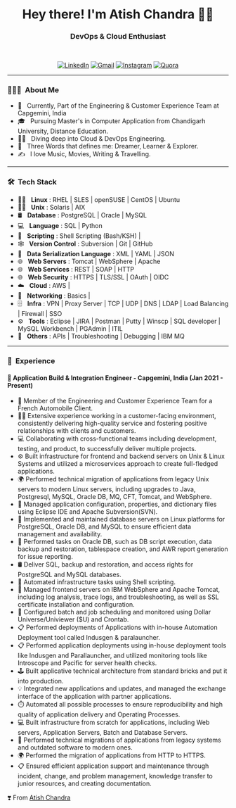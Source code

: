 <h1 align="center"> Hey there! I'm Atish Chandra 👨‍💻 </h1>

<h3 align="center">  DevOps & Cloud Enthusiast </h3> <br>

<p align="center"> 
<a href="https://www.linkedin.com/in/atishchandra/"><img alt="LinkedIn" src="https://img.shields.io/badge/LinkedIn-Let's%20Connect-blue"></a>
<a href="mailto:atishchandra2000@gmail.com"><img alt="Gmail" src="https://img.shields.io/badge/Gmail-Shoot%20%20me%20a%20Mail-red"></a>
<a href="https://www.instagram.com/theatishmishra/"><img alt="Instagram" src="https://img.shields.io/badge/Instagram-Let's%20Chat-orange"></a>
<a href="https://www.quora.com/profile/Atish-Chandra-5"><img alt="Quora" src="https://img.shields.io/badge/Quora-Ask%20n%20Answer-lightgrey"></a>
</p>

---------------------------------------------------------------------------------------------------------------------------------------------------------------------------------

<h3> 👨🏻‍💻 &nbsp;About Me </h3>

- 🤔 &nbsp; Currently, Part of the Engineering & Customer Experience Team at Capgemini, India
- 🎓 &nbsp; Pursuing Master's in Computer Application from Chandigarh University, Distance Education.
- 🧑‍💻 &nbsp; Diving deep into Cloud & DevOps Engineering.
- 👦 &nbsp; Three Words that defines me: Dreamer, Learner & Explorer.
- ✍️ &nbsp; I love Music, Movies, Writing & Travelling.

---------------------------------------------------------------------------------------------------------------------------------------------------------------------------------

<h3> 🛠 &nbsp;Tech Stack</h3>

- 🧑‍💻 &nbsp; **Linux** : RHEL | SLES | openSUSE | CentOS | Ubuntu
- 🧑‍💻 &nbsp; **Unix**  : Solaris | AIX
- 🛢 &nbsp; **Database** : PostgreSQL | Oracle | MySQL
- 💻 &nbsp; **Language** : SQL | Python
- 📜 &nbsp; **Scripting** : Shell Scripting (Bash/KSH) |
- 🕸️ &nbsp; **Version Control** : Subversion | Git | GitHub
- 📜 &nbsp; **Data Serialization Language** : XML | YAML | JSON
- 🌐 &nbsp; **Web Servers** : Tomcat | WebSphere | Apache
- 🌐 &nbsp; **Web Services** : REST | SOAP | HTTP  
- 🌐 &nbsp; **Web Security** : HTTPS | TLS/SSL | OAuth | OIDC
- ☁️ &nbsp; **Cloud** : AWS |
- 📶 &nbsp; **Networking** : Basics |
- 🗄️ &nbsp; **Infra** : VPN | Proxy Server | TCP | UDP | DNS | LDAP | Load Balancing | Firewall | SSO
- ⚙️ &nbsp; **Tools** : Eclipse | JIRA | Postman | Putty | Winscp | SQL developer | MySQL Workbench | PGAdmin | ITIL
- 🔧 &nbsp; **Others** : APIs | Troubleshooting | Debugging | IBM MQ

---------------------------------------------------------------------------------------------------------------------------------------------------------------------------------

<h3> 💼 &nbsp;Experience</h3>

#### 🏢 Application Build & Integration Engineer - Capgemini, India (Jan 2021 - Present)

- 🏢 Member of the Engineering and Customer Experience Team for a French Automobile Client.
- 👨‍💻 Extensive experience working in a customer-facing environment, consistently delivering high-quality service and fostering positive relationships with clients and customers.
- 💻 Collaborating with cross-functional teams including development, testing, and product, to successfully deliver multiple projects.
- ⚙️ Built infrastructure for frontend and backend servers on Unix & Linux Systems and utilized a microservices approach to create full-fledged applications.
- 🌍 Performed technical migration of applications from legacy Unix servers to modern Linux servers, including upgrades to Java, Postgresql, MySQL, Oracle DB, MQ, CFT, Tomcat, and WebSphere.
- 🔧 Managed application configuration, properties, and dictionary files using Eclipse IDE and Apache Subversion(SVN).
- 🔗 Implemented and maintained database servers on Linux platforms for PostgreSQL, Oracle DB, and MySQL to ensure efficient data management and availability.
- 💬 Performed tasks on Oracle DB, such as DB script execution, data backup and restoration, tablespace creation, and AWR report generation for issue reporting.
- 🛢  Deliver SQL, backup and restoration, and access rights for PostgreSQL and MySQL databases.
- 💜 Automated infrastructure tasks using Shell scripting.
- 🏢 Managed frontend servers on IBM WebSphere and Apache Tomcat, including log analysis, trace logs, and troubleshooting, as well as SSL certificate installation and configuration.
- 🔧 Configured batch and job scheduling and monitored using Dollar Universe/Univiewer ($U) and Crontab.
- 📋 Performed deployments of Applications with in-house Automation Deployment tool called Indusgen & paralauncher.
- 📋 Performed application deployments using in-house deployment tools like Indusgen and Parallauncher, and utilized monitoring tools like Introscope and Pacific for server health checks.
- 🕹️ Built applicative technical architecture from standard bricks and put it into production.
- 💡 Integrated new applications and updates, and managed the exchange interface of the application with partner applications.
- ⏱️ Automated all possible processes to ensure reproducibility and high quality of application delivery and Operating Processes.
- 💻 Built infrastructure from scratch for applications, including Web servers, Application Servers, Batch and Database Servers.
- 🔧 Performed technical migrations of applications from legacy systems and outdated software to modern ones.
- 🌍 Performed the migration of applications from HTTP to HTTPS.
- 📋 Ensured efficient application support and maintenance through incident, change, and problem management, knowledge transfer to junior resources, and creating documentation.

❣️ From [Atish Chandra](https://github.com/atishchandra)
